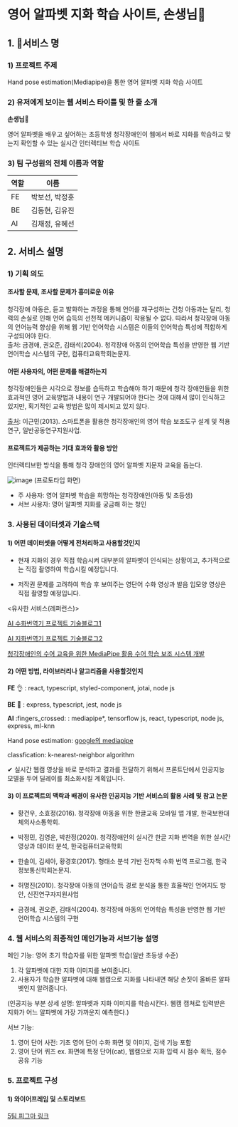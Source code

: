 # 영어 알파벳 지화 학습 사이트, 손생님🤙

## 1. 서비스 명

### 1) 프로젝트 주제

Hand pose estimation(Mediapipe)을 통한 영어 알파벳 지화 학습 사이트

### 2) 유저에게 보이는 웹 서비스 타이틀 및 한 줄 소개

**손생님**🤙

영어 알파벳을 배우고 싶어하는 초등학생 청각장애인이 웹에서 바로 지화를 학습하고 맞는지 확인할 수 있는 실시간 인터렉티브 학습 사이트

### 3) 팀 구성원의 전체 이름과 역할

|역할|이름|
|---|---|
|FE|박보선, 박정훈|
|BE|김동현, 김유진|
|AI|김채정, 유혜선|

## 2. 서비스 설명

### 1) 기획 의도

#### 조사할 문제, 조사할 문제가 흥미로운 이유

청각장애 아동은, 듣고 발화하는 과정을 통해 언어를 재구성하는 건청 아동과는 달리, 
청력의 손실로 인해 언어 습득의 선천적 메커니즘이 작용될 수 없다.
따라서 청각장애 아동의 언어능력 향상을 위해 웹 기반 언어학습 시스템은 
이들의 언어학습 특성에 적합하게 구성되어야 한다.         
출처: 금경애, 권오준, 김태석(2004). 청각장애 아동의 언어학습 특성을 반영한 웹 기반 언어학습 시스템의 구현, 
컴퓨터교육학회논문지.

#### 어떤 사용자의, 어떤 문제를 해결하는지

청각장애인들은 시각으로 정보를 습득하고 학습해야 하기 때문에 
청각 장애인들을 위한 효과적인 영어 교육방법과 내용이 연구 개발되어야 한다는 것에 대해서 
많이 인식하고 있지만, 획기적인 교육 방법은 많이 제시되고 있지 않다.

[출처](https://www.krm.or.kr/krmts/search/detailview/research.html?dbGubun=SD&m201_id=10048480): 이근민(2013). 스마트폰을 활용한 청각장애인의 영어 학습 보조도구 설계 및 적용 연구, 일반공동연구지원사업.

#### 프로젝트가 제공하는 기대 효과와 활용 방안

인터렉티브한 방식을 통해 청각 장애인의 영어 알파벳 지문자 교육을 돕는다.

![image](uploads/47ecdb63a6dd73f373d9920f92e9b1de/image.png)
(프로토타입 화면)

- 주 사용자: 영어 알파벳 학습을 희망하는 청각장애인(아동 및 초등생)
- 서브 사용자: 영어 알파벳 지화를 궁금해 하는 청인

### 3. 사용된 데이터셋과 기술스택

#### 1) 어떤 데이터셋을 어떻게 전처리하고 사용할것인지

- 현재 지화의 경우 직접 학습시켜 대부분의 알파벳이 인식되는 상황이고, 추가적으로는 직접 촬영하여 학습시킬 예정입니다.

- 저작권 문제를 고려하여 학습 후 보여주는 영단어 수화 영상과 발음 입모양 영상은 직접 촬영할 예정입니다.

<유사한 서비스(레퍼런스)>

[AI 수화번역기 프로젝트 기술블로그1](https://eonhwa-theme.tistory.com/45?category=898021)

[AI 지화번역기 프로젝트 기술블로그2](https://developeralice.tistory.com/12)  

[청각장애인의 수어 교육을 위한 MediaPipe 활용 수어 학습 보조 시스템 개발](https://www.koreascience.or.kr/article/JAKO202105254874193.pdf) 


#### 2) 어떤 방법, 라이브러리나 알고리즘을 사용할것인지

**FE** :ok_hand:  : react, typescript, styled-component, jotai, node js

**BE** :raised_back_of_hand:  : express, typescript, jest, node js

**AI** :fingers_crossed:  : mediapipe*, tensorflow js, react, typescript, node js, express, ml-knn
   
Hand pose estimation: [google의 mediapipe](https://google.github.io/mediapipe/solutions/hands#python-solution-api)              

classfication: k-nearest-neighbor algorithm

✔︎ 실시간 웹캠 영상을 바로 분석하고 결과를 전달하기 위해서 프론트단에서 인공지능 모델을 두어 딜레이를 최소화시킬 계획입니다.


#### 3) 이 프로젝트의 맥락과 배경이 유사한 인공지능 기반 서비스의 활용 사례 및 참고 논문

- 황건우, 소효정(2016). 청각장애 아동을 위한 한글교육 모바일 앱 개발, 한국보완대체의사소통학회.
- 박정민, 김영운, 박찬정(2020). 청각장애인의 실시간 한글 지화 번역을 위한 실시간 영상과 데이터 분석, 한국컴퓨터교육학회

- 한솔이, 김세아, 황경호(2017). 형태소 분석 기반 전자책 수화 번역 프로그램, 한국정보통신학회논문지.

- 허명진(2010). 청각장애 아동의 언어습득 경로 분석을 통한 효율적인 언어지도 방안, 신진연구자지원사업
- 금경애, 권오준,  김태석(2004). 청각장애 아동의 언어학습 특성을 반영한 웹 기반 언어학습 시스템의 구현

### 4. 웹 서비스의 최종적인 메인기능과 서브기능 설명

메인 기능: 영어 초기 학습자를 위한 알파벳 학습(일반 초등생 수준)

1. 각 알파벳에 대한 지화 이미지를 보여줍니다.
2. 사용자가 학습한 알파벳에 대해 웹캡으로 지화를 나타내면 해당 손짓이 올바른 알파벳인지 알려줍니다.

(인공지능 부분 상세 설명: 알파벳과 지화 이미지를 학습시킨다.
웹캠 캡쳐로 입력받은 지화가 어느 알파벳에 가장 가까운지 예측한다.)

서브 기능: 
1. 영어 단어 사전: 기초 영어 단어 수화 화면 및 이미지, 검색 기능 포함
2. 영어 단어 퀴즈 ex. 화면에 특정 단어(cat), 웹캠으로 지화 입력 시 점수 획득, 점수 공유 기능

### 5. 프로젝트 구성

#### 1) 와이어프레임 및 스토리보드

[5팀 피그마 링크](https://www.figma.com/file/DmshTcF6FuWzM2p4qGlqvS/5%ED%8C%80-%3A-5AI-R?node-id=0%3A1)